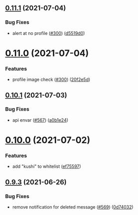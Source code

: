 ## [0.11.1](https://github.com/EddieHubCommunity/EddieBot/compare/v0.11.0...v0.11.1) (2021-07-04)


### Bug Fixes

* alert at no profile ([#300](https://github.com/EddieHubCommunity/EddieBot/issues/300)) ([d5519d0](https://github.com/EddieHubCommunity/EddieBot/commit/d5519d0d0fc65449fdfc44e9a10ce1099adace13))



# [0.11.0](https://github.com/EddieHubCommunity/EddieBot/compare/v0.10.1...v0.11.0) (2021-07-04)


### Features

* profile image check ([#300](https://github.com/EddieHubCommunity/EddieBot/issues/300)) ([20f2e5d](https://github.com/EddieHubCommunity/EddieBot/commit/20f2e5d89364bf5c2827af88897f612e5f7856ce))



## [0.10.1](https://github.com/EddieHubCommunity/EddieBot/compare/v0.10.0...v0.10.1) (2021-07-03)


### Bug Fixes

* api envar ([#567](https://github.com/EddieHubCommunity/EddieBot/issues/567)) ([a0b1e24](https://github.com/EddieHubCommunity/EddieBot/commit/a0b1e240bf13a388d8ce07aefc99e4db8e15f7dc))



# [0.10.0](https://github.com/EddieHubCommunity/EddieBot/compare/v0.9.3...v0.10.0) (2021-07-02)


### Features

* add "kushi" to whitelist ([ef75597](https://github.com/EddieHubCommunity/EddieBot/commit/ef755975212e1ce7bb6c05d0ebf3272152c5d648))



## [0.9.3](https://github.com/EddieHubCommunity/EddieBot/compare/v0.9.2...v0.9.3) (2021-06-26)


### Bug Fixes

* remove notification for deleted message ([#569](https://github.com/EddieHubCommunity/EddieBot/issues/569)) ([0d74032](https://github.com/EddieHubCommunity/EddieBot/commit/0d740325328eacc738a4bef6862cd0f2cafe9b1a))



